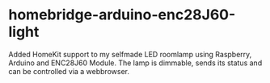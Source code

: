 # homebridge-arduino-enc28J60-light
Added HomeKit support to my selfmade LED roomlamp using Raspberry, Arduino and ENC28J60 Module. The lamp is dimmable, sends its status and can be controlled via a webbrowser.
